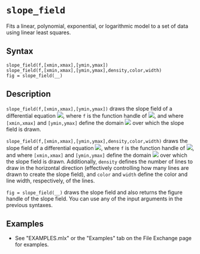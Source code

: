 # `slope_field`

Fits a linear, polynomial, exponential, or logarithmic model to a set of data using linear least squares.


## Syntax

`slope_field(f,[xmin,xmax],[ymin,ymax])`\
`slope_field(f,[xmin,xmax],[ymin,ymax],density,color,width)`\
`fig = slope_field(__)`


## Description

`slope_field(f,[xmin,xmax],[ymin,ymax])` draws the slope field of a differential equation <img src="https://latex.codecogs.com/svg.latex?\inline&space;dy/dx=f(x,y)"/>, where `f` is the function handle of <img src="https://latex.codecogs.com/svg.latex?\inline&space;f(x,y)"/>, and where `[xmin,xmax]` and `[ymin,ymax]` define the domain <img src="https://latex.codecogs.com/svg.latex?\inline&space;D=\left\lbrace&space;(x,y)\,|\,x_{{\mathrm{m}\mathrm{i}\mathrm{n}}}&space;\le&space;x\le&space;x_{{\mathrm{m}\mathrm{a}\mathrm{x}}}&space;,y_{{\mathrm{m}\mathrm{i}\mathrm{n}}}&space;\le&space;x\le&space;y_{{\mathrm{m}\mathrm{a}\mathrm{x}}}&space;\right\rbrace"/> over which the slope field is drawn.

`slope_field(f,[xmin,xmax],[ymin,ymax],density,color,width)` draws the slope field of a differential equation <img src="https://latex.codecogs.com/svg.latex?\inline&space;dy/dx=f(x,y)"/>, where `f` is the function handle of <img src="https://latex.codecogs.com/svg.latex?\inline&space;f(x,y)"/>, and where `[xmin,xmax]` and `[ymin,ymax]` define the domain <img src="https://latex.codecogs.com/svg.latex?\inline&space;D=\left\lbrace&space;(x,y)\,|\,x_{{\mathrm{m}\mathrm{i}\mathrm{n}}}&space;\le&space;x\le&space;x_{{\mathrm{m}\mathrm{a}\mathrm{x}}}&space;,y_{{\mathrm{m}\mathrm{i}\mathrm{n}}}&space;\le&space;x\le&space;y_{{\mathrm{m}\mathrm{a}\mathrm{x}}}&space;\right\rbrace"/> over which the slope field is drawn. Additionally, `density` defines the number of lines to draw in the horizontal direction (effectively controlling how many lines are drawn to create the slope field), and `color` and `width` define the color and line width, respectively, of the lines.

`fig = slope_field(__)` draws the slope field and also returns the figure handle of the slope field. You can use any of the input arguments in the previous syntaxes.


## Examples

   -  See "EXAMPLES.mlx" or the "Examples" tab on the File Exchange page for examples. 
